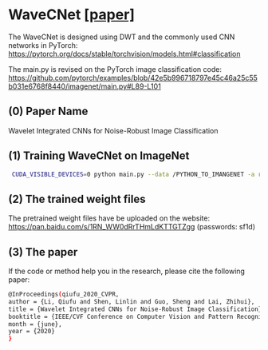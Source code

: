 # WaveCNet [[paper]](https://openaccess.thecvf.com/content_CVPR_2020/papers/Li_Wavelet_Integrated_CNNs_for_Noise-Robust_Image_Classification_CVPR_2020_paper.pdf)

The WaveCNet is designed using DWT and the commonly used CNN networks in PyTorch: https://pytorch.org/docs/stable/torchvision/models.html#classification

The main.py is revised on the PyTorch image classification code: https://github.com/pytorch/examples/blob/42e5b996718797e45c46a25c55b031e6768f8440/imagenet/main.py#L89-L101

## (0) Paper Name
Wavelet Integrated CNNs for Noise-Robust Image Classification

## (1) Training WaveCNet on ImageNet

```bash
 CUDA_VISIBLE_DEVICES=0 python main.py --data /PYTHON_TO_IMANGENET -a resnet18_dwt -b 256 -w bior3.3 --gpu 0 --lr 0.1
```

## (2) The trained weight files

The pretrained weight files have be uploaded on the website: https://pan.baidu.com/s/1RN_WW0dRrTHmLdKTTGTZgg  (passwords: sf1d)

## (3) The paper

If the code or method help you in the research, please cite the following paper:

```bash
@InProceedings(qiufu_2020_CVPR,
author = {Li, Qiufu and Shen, Linlin and Guo, Sheng and Lai, Zhihui},
title = {Wavelet Integrated CNNs for Noise-Robust Image Classification},
booktitle = {IEEE/CVF Conference on Computer Vision and Pattern Recognition (CVPR)},
month = {june},
year = {2020}
}
```
